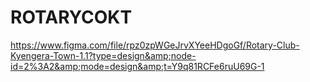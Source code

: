 # ROTARYCOKT
https://www.figma.com/file/rpz0zpWGeJrvXYeeHDgoGf/Rotary-Club-Kyengera-Town-1.1?type=design&amp;node-id=2%3A2&amp;mode=design&amp;t=Y9q81RCFe6ruU69G-1
